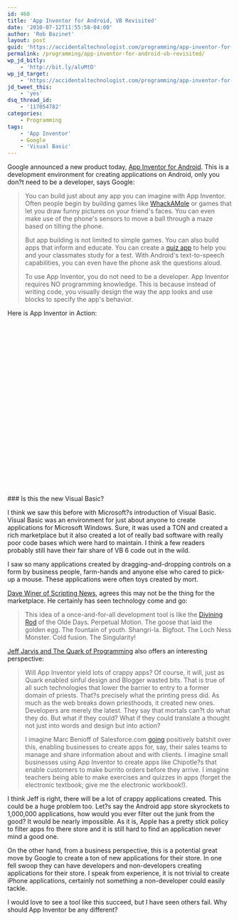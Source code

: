 ```yaml
---
id: 460
title: 'App Inventor for Android, VB Revisited'
date: '2010-07-12T11:55:58-04:00'
author: 'Rob Bazinet'
layout: post
guid: 'https://accidentaltechnologist.com/programming/app-inventor-for-android-vb-revisited/'
permalink: /programming/app-inventor-for-android-vb-revisited/
wp_jd_bitly:
    - 'http://bit.ly/aluMtD'
wp_jd_target:
    - 'https://accidentaltechnologist.com/programming/app-inventor-for-android-vb-revisited/'
jd_tweet_this:
    - 'yes'
dsq_thread_id:
    - '117054782'
categories:
    - Programming
tags:
    - 'App Inventor'
    - Google
    - 'Visual Basic'
---
```


Google announced a new product today, [App Inventor for Android](http://appinventor.googlelabs.com/about/). This is a development environment for creating applications on Android, only you don?t need to be a developer, says Google:

> You can build just about any app you can imagine with App Inventor. Often people begin by building games like [WhackAMole](http://appinventor.googlelabs.com/learn/tutorials/whacamole/whacamole.html) or games that let you draw funny pictures on your friend's faces. You can even make use of the phone's sensors to move a ball through a maze based on tilting the phone.
> 
> But app building is not limited to simple games. You can also build apps that inform and educate. You can create a [quiz app](http://appinventor.googlelabs.com/learn/tutorials/quizme/quizme.html) to help you and your classmates study for a test. With Android's text-to-speech capabilities, you can even have the phone ask the questions aloud.
> 
> To use App Inventor, you do not need to be a developer. App Inventor requires NO programming knowledge. This is because instead of writing code, you visually design the way the app looks and use blocks to specify the app's behavior.

Here is App Inventor in Action:

 <object height="385" width="600"><param name="movie" value="http://www.youtube.com/v/8ADwPLSFeY8&color1=0xb1b1b1&color2=0xd0d0d0&hl=en_US&feature=player_embedded&fs=1"></param><param name="allowFullScreen" value="true"></param><param name="allowScriptAccess" value="always"></param><embed allowfullscreen="true" allowscriptaccess="always" height="385" src="http://www.youtube.com/v/8ADwPLSFeY8&color1=0xb1b1b1&color2=0xd0d0d0&hl=en_US&feature=player_embedded&fs=1" type="application/x-shockwave-flash" width="600"></embed></object>### Is this the new Visual Basic?

I think we saw this before with Microsoft?s introduction of Visual Basic. Visual Basic was an environment for just about anyone to create applications for Microsoft Windows. Sure, it was used a TON and created a rich marketplace but it also created a lot of really bad software with really poor code bases which were hard to maintain. I think a few readers probably still have their fair share of VB 6 code out in the wild.

I saw so many applications created by dragging-and-dropping controls on a form by business people, farm-hands and anyone else who cared to pick-up a mouse. These applications were often toys created by mort.

[Dave Winer of Scripting News](http://scripting.com/stories/2010/07/12/anEnduserAppDevelopmentToo.html), agrees this may not be the thing for the marketplace. He certainly has seen technology come and go:

> This idea of a once-and-for-all development tool is like the [Divining Rod](http://en.wikipedia.org/wiki/Dowsing) of the Olde Days. Perpetual Motion. The goose that laid the golden egg. The fountain of youth. Shangri-la. Bigfoot. The Loch Ness Monster. Cold fusion. The Singularity!

[Jeff Jarvis and The Quark of Programming](http://www.buzzmachine.com/2010/07/12/the-quark-of-programming/) also offers an interesting perspective:

> Will App Inventor yield lots of crappy apps? Of course, it will, just as Quark enabled sinful design and Blogger wasted bits. That is true of all such technologies that lower the barrier to entry to a former domain of priests. That?s precisely what the printing press did. As much as the web breaks down priesthoods, it created new ones. Developers are merely the latest. They say that mortals can?t do what they do. But what if they could? What if they could translate a thought not just into words and design but into action?
> 
> I imagine Marc Benioff of Salesforce.com [going](http://techcrunch.com/2010/03/29/ipad-cloud-2/) positively batshit over this, enabling businesses to create apps for, say, their sales teams to manage and share information about and with clients. I imagine small businesses using App Inventor to create apps like Chipotle?s that enable customers to make burrito orders before they arrive. I imagine teachers being able to make exercises and quizzes in apps (forget the electronic textbook; give me the electronic workbook!).

I think Jeff is right, there will be a lot of crappy applications created. This could be a huge problem too. Let?s say the Android app store skyrockets to 1,000,000 applications, how would you ever filter out the junk from the good? It would be nearly impossible. As it is, Apple has a pretty stick policy to filter apps fro there store and it is still hard to find an application never mind a good one.

On the other hand, from a business perspective, this is a potential great move by Google to create a ton of new applications for their store. In one fell swoop they can have developers and non-developers creating applications for their store. I speak from experience, it is not trivial to create iPhone applications, certainly not something a non-developer could easily tackle.

I would love to see a tool like this succeed, but I have seen others fail. Why should App Inventor be any different?